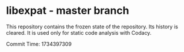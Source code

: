 # libexpat - master branch

This repository contains the frozen state of the repository.
Its history is cleared. It is used only for static code
analysis with Codacy.

Commit Time: 1734397309